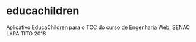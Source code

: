 # educachildren
Aplicativo EducaChildren para o TCC do curso de Engenharia Web, SENAC LAPA TITO 2018
